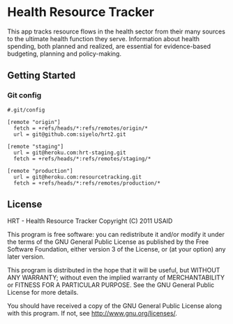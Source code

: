 
# Health Resource Tracker

This app tracks resource flows in the health sector from their many sources to the ultimate health function they serve. Information about health spending, both planned and realized, are essential for evidence-based budgeting, planning and policy-making.

## Getting Started

### Git config

    #.git/config

    [remote "origin"]
      fetch = +refs/heads/*:refs/remotes/origin/*
      url = git@github.com:siyelo/hrt2.git

    [remote "staging"]
      url = git@heroku.com:hrt-staging.git
      fetch = +refs/heads/*:refs/remotes/staging/*

    [remote "production"]
      url = git@heroku.com:resourcetracking.git
      fetch = +refs/heads/*:refs/remotes/production/*


## License

HRT - Health Resource Tracker
Copyright (C) 2011 USAID

This program is free software: you can redistribute it and/or modify
it under the terms of the GNU General Public License as published by
the Free Software Foundation, either version 3 of the License, or
(at your option) any later version.

This program is distributed in the hope that it will be useful,
but WITHOUT ANY WARRANTY; without even the implied warranty of
MERCHANTABILITY or FITNESS FOR A PARTICULAR PURPOSE.  See the
GNU General Public License for more details.

You should have received a copy of the GNU General Public License
along with this program.  If not, see <http://www.gnu.org/licenses/>.
